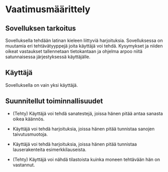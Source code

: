 # Vaatimusmäärittely

## Sovelluksen tarkoitus

Sovelluksella tehdään latinan kieleen liittyviä harjoituksia. Sovelluksessa on muutamia eri tehtävätyyppejä joita käyttäjä voi tehdä. Kysymykset ja niiden oikeat vastaukset tallennetaan tietokantaan ja ohjelma arpoo niitä satunnaisessa järjestyksessä käyttäjälle.

## Käyttäjä

Sovelluksella on vain yksi käyttäjä.

## Suunnitellut toiminnallisuudet

 - (Tehty) Käyttäjä voi tehdä sanatestejä, joissa hänen pitää antaa sanasta oikea käännös.
 
 - Käyttäjä voi tehdä harjoituksia, joissa hänen pitää tunnistaa sanojen taivutusmuotoja.
 
 - Käyttäjä voi tehdä harjoituksia, joissa hänen pitää tunnistaa lauserakenteita esimerkkilauseista.
 
 - (Tehty) Käyttäjä voi nähdä tilastoista kuinka moneen tehtävään hän on vastannut.
